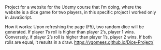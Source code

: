 Project for a website for the Udemy course that I’m doing, where the website is a dice game for two players, in this specific project I worked only in JavaScript.

How it works: Upon refreshing the page (F5), two random dice will be generated. If player 1’s roll is higher than player 2’s, player 1 wins. Conversely, if player 2’s roll is higher than player 1’s, player 2 wins. If both rolls are equal, it results in a draw.
https://vgomees.github.io/Dice-Project/
